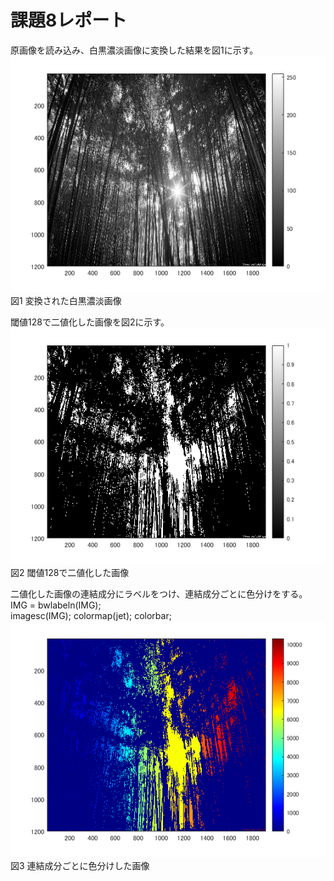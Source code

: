 # 課題8レポート
原画像を読み込み、白黒濃淡画像に変換した結果を図1に示す。
![原画像](https://github.com/r-takano/lecture_image_processing/blob/master/picture/kadai8/kadai8_1.png)  
図1 変換された白黒濃淡画像

閾値128で二値化した画像を図2に示す。
![原画像](https://github.com/r-takano/lecture_image_processing/blob/master/picture/kadai8/kadai8_2.png)  
図2 閾値128で二値化した画像

二値化した画像の連結成分にラベルをつけ、連結成分ごとに色分けをする。  
IMG = bwlabeln(IMG);  
imagesc(IMG); colormap(jet); colorbar;  
![原画像](https://github.com/r-takano/lecture_image_processing/blob/master/picture/kadai8/kadai8_3.png)  
図3 連結成分ごとに色分けした画像
